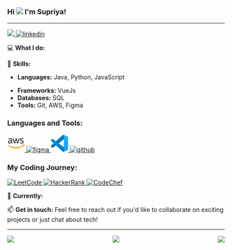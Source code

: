 
 <!-- [![@flick_23's Holopin board](https://holopin.me/flick_23)](https://holopin.io/@flick_23)-->

<!--<a href="mailto:pashinesupriya@gmail.com" target="_blank">
<img src="https://img.shields.io/badge/Gmail-D14836?style=for-the-badge&logo=gmail&logoColor=white" />
<a href="https://www.linkedin.com/in/supriyapas284/" target="_blank">
<img src=https://img.shields.io/badge/linkedin-%231E77B5.svg?&style=for-the-badge&logo=linkedin&logoColor=white alt=linkedin style=“margin-bottom: 5px;” />
</a>-->
<!--<a href="https://twitter.com/flick__23" target="_blank">
<img src=https://img.shields.io/badge/twitter-%2300acee.svg?&style=for-the-badge&logo=twitter&logoColor=white alt=twitter style=“margin-bottom: 5px;” />-->

### Hi <img src="https://raw.githubusercontent.com/iampavangandhi/iampavangandhi/master/gifs/Hi.gif" width="25px">  I'm Supriya!

---

<a href="mailto:pashinesupriya@gmail.com" target="_blank">
<img src="https://img.shields.io/badge/Gmail-D14836?style=for-the-badge&logo=gmail&logoColor=white" />
<a href="https://www.linkedin.com/in/supriyapas284/" target="_blank">
<img src=https://img.shields.io/badge/linkedin-%231E77B5.svg?&style=for-the-badge&logo=linkedin&logoColor=white alt=linkedin style=“margin-bottom: 5px;” />
</a>

<!--I'm a passionate software engineer with a knack for solving complex problems and building robust, scalable systems. With a strong background in full-stack development, I thrive on turning innovative ideas into impactful solutions. My journey in tech has led me to work with cutting-edge technologies, from cloud infrastructure and distributed systems to Generative AI.-->

💻 **What I do:**
<!-- - **Full-Stack Development:** Crafting seamless user experiences with a solid understanding of both frontend and backend technologies.
- **Cloud Infrastructure:** Designing and managing scalable solutions in the cloud, with a focus on reliability and performance.
- **Generative AI:** Exploring the frontiers of AI to create intelligent systems that drive value and innovation.-->

🔧 **Skills:**
- **Languages:** Java, Python, JavaScript
<!-- **Technologies:** AWS, Figma-->
- **Frameworks:** VueJs
- **Databases:** SQL
- **Tools:** Git, AWS, Figma

<h3 align="left">Languages and Tools:</h3>
<p align="left"> 
<a href="https://aws.amazon.com" target="_blank" rel="noreferrer"> <img src="https://raw.githubusercontent.com/devicons/devicon/master/icons/amazonwebservices/amazonwebservices-original-wordmark.svg" alt="aws" width="40" height="40"/> </a> <a href="https://www.figma.com/" target="_blank" rel="noreferrer"> <img src="https://upload.wikimedia.org/wikipedia/commons/3/33/Figma-logo.svg" alt="figma" width="40" height="40"/> </a>

<!-- VS Code Badge -->
<a href="https://code.visualstudio.com/" target="_blank" rel="noreferrer">
  <img src="https://raw.githubusercontent.com/devicons/devicon/master/icons/vscode/vscode-original.svg" alt="vscode" width="40" height="40"/>
</a><a href="https://github.com/" target="_blank" rel="noreferrer"><img src="https://upload.wikimedia.org/wikipedia/commons/9/91/Octicons-mark-github.svg" alt="github" width="40" height="40"/></a>

</p>

<h3 align="left">My Coding Journey:</h3>
<p align="left">
<!-- LeetCode Badge -->
<a href="https://leetcode.com/" target="_blank">
  <img src="https://cdn.worldvectorlogo.com/logos/leetcode-1.svg" alt="LeetCode" width="40" height="40"/>
</a>

<!-- HackerRank Badge -->
<a href="https://www.hackerrank.com/" target="_blank">
  <img src="https://cdn.worldvectorlogo.com/logos/hackerrank.svg" alt="HackerRank" width="40" height="40"/>
</a>

<!-- CodeChef Badge -->
<a href="https://www.codechef.com/" target="_blank" rel="noreferrer">
  <img src="[[codechef.svg](https://cdn.jsdelivr.net/npm/simple-icons@v4/icons/codechef.svg)](https://simpleicons.org/icons/codechef.svg)" alt="CodeChef" width="40" height="40"/>
</a>



</p>

🚀 **Currently:** 
<!--I'm working as a Software Engineer at Palo Alto Networks, and I'm always on the lookout for new challenges that push the boundaries of what's possible in tech.-->

📫 **Get in touch:** 
Feel free to reach out if you'd like to collaborate on exciting projects or just chat about tech!

---



  
 <!-- <img alt="Flick's github stats" src="https://github-readme-stats.vercel.app/api?username=supriya-2004&&show_icons=true&title_color=ffffff&icon_color=bb2acf&text_color=daf7dc&bg_color=151515" >-->
  
<div style="display: flex; justify-content: space-between; align-items: center;">
  <img src="https://github-readme-stats.vercel.app/api?username=supriya-2004&theme=vue-dark&show_icons=true&hide_border=false&count_private=true" />
  <img src="https://github-readme-streak-stats.herokuapp.com/?user=supriya-2004&theme=vue-dark&hide_border=false" />
  <img src="https://github-readme-stats.vercel.app/api/top-langs/?username=supriya-2004&theme=vue-dark&show_icons=true&hide_border=false&layout=compact" />
</div>
